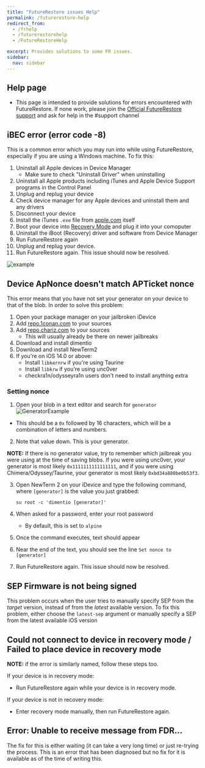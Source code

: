 ```yaml
---
title: "FutureRestore issues Help"
permalink: /futurerestore-help
redirect_from:
  - /frhelp
  - /futurerestorehelp
  - /FutureRestoreHelp

excerpt: Provides solutions to some FR issues.
sidebar:
  nav: sidebar
---
```

## Help page

- This page is intended to provide solutions for errors encountered with FutureRestore. If none work, please join the [Official FutureRestore support]( https://discord.gg/96wCSnwYVX) and ask for help in the #support channel

## iBEC error (error code -8)
This is a common error which you may run into while using FutureRestore, especially if you are using a Windows machine.
To fix this:
1. Uninstall all Apple devices in Device Manager
    - Make sure to check "Uninstall Driver" when uninstalling
1. Uninstall all Apple products including iTunes and Apple Device Support programs in the Control Panel
1. Unplug and replug your device
1. Check device manager for any Apple devices and uninstall them and any drivers
1. Disconnect your device
1. Install the iTunes `.exe` file from [apple.com](https://support.apple.com/kb/DL1816?locale=en_US) itself
1. Boot your device into [Recovery Mode](https://www.howtogeek.com/396530/how-to-put-your-iphone-or-ipad-into-recovery-mode/) and plug it into your comoputer
1. Uninstall the iBoot (Recovery) driver and software from Device Manager
1. Run FutureRestore again
1. Unplug and replug your device.
1. Run FutureRestore again. This issue should now be resolved.

![example](https://media.discordapp.net/attachments/825122925204078622/839186681202212904/unknown.png)

## Device ApNonce doesn't match APTicket nonce

This error means that you have not set your generator on your device to that of the blob. In order to solve this problem:



1. Open your package manager on your jailbroken iDevice
1. Add [repo.1conan.com](https://repo.1conan.com) to your sources
1. Add [repo.chariz.com](https://repo.chariz.com) to your sources
    - This will usually already be there on newer jailbreaks
1. Download and install dimentio
1. Download and install NewTerm2
1. If you're on iOS 14.0 or above:
    - Install `libkernrw` if you're using Taurine
    - Install `libkrw` if you're using unc0ver
    - checkra1n/odysseyra1n users don't need to install anything extra

### Setting nonce

1. Open your blob in a text editor and search for `generator`
![GeneratorExample](https://user-images.githubusercontent.com/48022799/117004373-aa0b6700-acee-11eb-8a70-c488163e349b.jpeg) 
 - This should be a `0x` followed by 16 characters, which will be a combination of letters and numbers.
2. Note that value down. This is your generator.

**NOTE:** If there is no generator value, try to remember which jailbreak you were using at the time of saving blobs. If you were using unc0ver, your generator is most likely `0x1111111111111111`, and if you were using Chimera/Odyssey/Taurine, your generator is most likely `0xbd34a880be0b53f3`.

3. Open NewTerm 2 on your iDevice and type the following command, where `[generator]` is the value you just grabbed:

    `su root -c 'dimentio [generator]'`
    
4. When asked for a password, enter your root password
    - By default, this is set to `alpine`
5. Once the command executes, text should appear
6. Near the end of the text, you should see the line `Set nonce to [generator]`
7. Run FutureRestore again. This issue should now be resolved.

## SEP Firmware is not being signed

This problem occurs when the user tries to manually specify SEP from the *target* version, instead of from the *latest* available version. To fix this problem, either choose the `latest-sep` argument or manually specify a SEP from the latest available iOS version

## Could not connect to device in recovery mode / Failed to place device in recovery mode

**NOTE:** if the error is similarly named, follow these steps too.

If your device is in recovery mode:
- Run FutureRestore again while your device is in recovery mode.

If your device is not in recovery mode:
- Enter recovery mode manually, then run FutureRestore again.

## Error: Unable to receive message from FDR...

The fix for this is either waiting (it can take a very long time) or just re-trying the process. 
This is an error that has been diagnosed but no fix for it is available as of the time of writing this.
